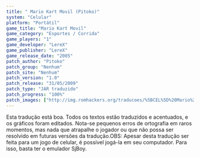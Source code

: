 ```yaml
---
title: " Mario Kart Movil (Pitoko)"
system: "Celular"
platform: "Portátil"
game_title: "Mario Kart Movil"
game_category: "Esportes / Corrida"
game_players: "1"
game_developer: "LereX"
game_publisher: "LereX"
game_release_date: "2005"
patch_author: "Pitoko"
patch_group: "Nenhum"
patch_site: "Nenhum"
patch_version: "1.0"
patch_release: "31/05/2009"
patch_type: "JAR traduzido"
patch_progress: "100%"
patch_images: ["http://img.romhackers.org/traducoes/%5BCEL%5D%20Mario%20Kart%20Mobile%20-%20Pitoko%20-%201.png","http://img.romhackers.org/traducoes/%5BCEL%5D%20Mario%20Kart%20Mobile%20-%20Pitoko%20-%202.png","http://img.romhackers.org/traducoes/%5BCEL%5D%20Mario%20Kart%20Mobile%20-%20Pitoko%20-%203.png"]
---
```

Esta tradução está boa. Todos os textos estão traduzidos e acentuados, e os gráficos foram editados. Nota-se pequenos erros de ortografia em raros momentos, mas nada que atrapalhe o jogador ou que não possa ser resolvido em futuras versões da tradução.OBS: Apesar desta tradução ser feita para um jogo de celular, é possível jogá-la em seu computador. Para isso, basta ter o emulador SjBoy.